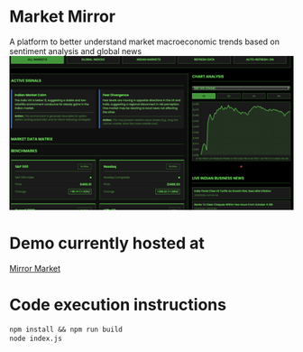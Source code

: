 # Market Mirror
A platform to better understand market macroeconomic trends based on sentiment analysis and global news
![market mirror demo screenshot](https://github.com/sidparida95/market-mirror/blob/main/demo_screenshot.png)

# Demo currently hosted at 
[Mirror Market](https://market-mirror.onrender.com)

# Code execution instructions
```
npm install && npm run build
node index.js
```
